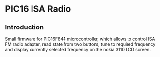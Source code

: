 PIC16 ISA Radio
==============

Introduction
-----------
Small firmware for PIC16F844 microcontroller, which allows to control ISA FM
radio adapter, read state from two buttons, tune to required frequency
and display currently selected frequency on the nokia 3110 LCD screen.
